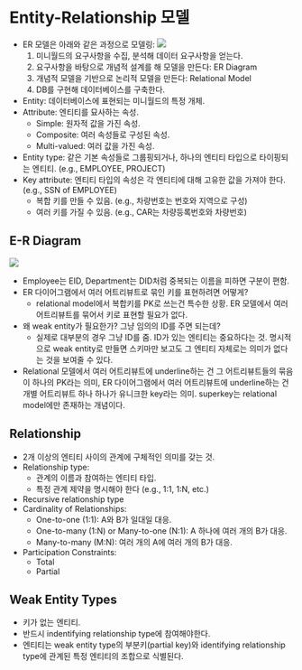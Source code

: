 # Entity-Relationship 모델

- ER 모델은 아래와 같은 과정으로 모델링:
  ![](https://user-images.githubusercontent.com/6410412/229670315-de5a73e6-3c01-44b8-ad99-68afa05eb442.png)
  1. 미니월드의 요구사항을 수집, 분석해 데이터 요구사항을 얻는다.
  2. 요구사항을 바탕으로 개념적 설계를 해 모델을 만든다: ER Diagram
  3. 개념적 모델을 기반으로 논리적 모델을 만든다: Relational Model
  4. DB를 구현해 데이터베이스를 구축한다.
- Entity: 데이터베이스에 표현되는 미니월드의 특정 개체.
- Attribute: 엔티티를 묘사하는 속성.
  - Simple: 원자적 값을 가진 속성.
  - Composite: 여러 속성들로 구성된 속성.
  - Multi-valued: 여러 값을 가진 속성.
- Entity type: 같은 기본 속성들로 그룹핑되거나, 하나의 엔티티 타입으로 타이핑되는 엔티티. (e.g., EMPLOYEE, PROJECT)
- Key attribute: 엔티티 타입의 속성은 각 엔티티에 대해 고유한 값을 가져야 한다. (e.g., SSN of EMPLOYEE)
  - 복합 키를 만들 수 있음. (e.g., 차량번호는 번호와 지역으로 구성)
  - 여러 키를 가질 수 있음. (e.g., CAR는 차량등록번호와 차량번호)

## E-R Diagram

![](https://user-images.githubusercontent.com/6410412/229708819-c913d251-3cd5-4dae-b698-3d437a6c8aba.png)

- Employee는 EID, Department는 DID처럼 중복되는 이름을 피하면 구분이 편함.
- ER 다이어그램에서 여러 어트리뷰트로 묶인 키를 표현하려면 어떻게?
  - relational model에서 복합키를 PK로 쓰는건 특수한 상황. ER 모델에서 여러 어트리뷰트를 묶어서 키로 표현할 필요가 없다.
- 왜 weak entity가 필요한가? 그냥 임의의 ID를 주면 되는데?
  - 실제로 대부분의 경우 그냥 ID를 줌. ID가 있는 엔티티는 중요하다는 것. 명시적으로 weak entity로 만들면 스키마만 보고도 그 엔티티 자체로는 의미가 없다는 것을 보여줄 수 있다.
- Relational 모델에서 여러 어트리뷰트에 underline하는 건 그 어트리뷰트들의 묶음이 하나의 PK라는 의미, ER 다이어그램에서 여러 어트리뷰트에 underline하는 건 개별 어트리뷰트 하나 하나가 유니크한 key라는 의미. superkey는 relational model에만 존재하는 개념이다.

## Relationship

- 2개 이상의 엔티티 사이의 관계에 구체적인 의미를 갖는 것.
- Relationship type:
  - 관계의 이름과 참여하는 엔티티 타입.
  - 특정 관계 제약을 명시해야 한다 (e.g., 1:1, 1:N, etc.)
- Recursive relationship type
- Cardinality of Relationships:
  - One-to-one (1:1): A와 B가 일대일 대응.
  - One-to-many (1:N) or Many-to-one (N:1): A 하나에 여러 개의 B가 대응.
  - Many-to-many (M:N): 여러 개의 A에 여러 개의 B가 대응.
- Participation Constraints:
  - Total
  - Partial

## Weak Entity Types

- 키가 없는 엔티티.
- 반드시 indentifying relationship type에 참여해야한다.
- 엔티티는 weak entity type의 부분키(partial key)와 identifying relationship type에 관계된 특정 엔티티의 조합으로 식별된다.
